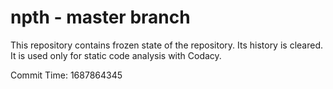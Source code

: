 # npth - master branch

This repository contains frozen state of the repository.
Its history is cleared. It is used only for static code
analysis with Codacy.

Commit Time: 1687864345
